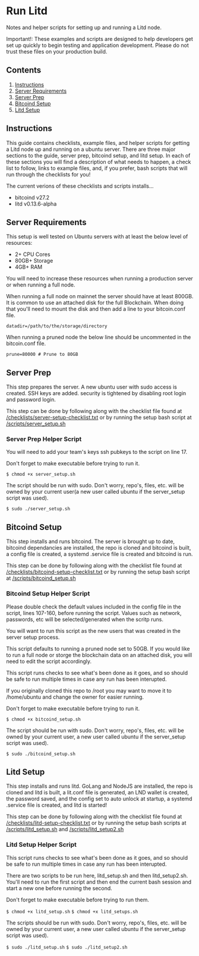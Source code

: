 # Run Litd

Notes and helper scripts for setting up and running a Litd node.

Important!: These examples and scripts are designed to help developers get set up quickly to begin testing and application development. Please do not trust these files on your production build.  

## Contents

1. [Instructions](https://github.com/HannahMR/run-litd/#instructions)
2. [Server Requirements](https://github.com/HannahMR/run-litd/#server-requirements)
3. [Server Prep](https://github.com/HannahMR/run-litd/#server-prep) 
4. [Bitcoind Setup](https://github.com/HannahMR/run-litd/#bitcoind-setup)
5. [Litd Setup](https://github.com/HannahMR/run-litd/#litd-setup)



## Instructions

This guide contains checklists, example files, and helper scripts for getting a Litd node up and running on a ubuntu server. There are three major sections to the guide, server prep, bitcoind setup, and litd setup. In each of these sections you will find a description of what needs to happen, a check list to follow, links to example files, and, if you prefer, bash scripts that will run through the checklists for you! 

The current verions of these checklists and scripts installs...

- bitcoind v27.2
- litd v0.13.6-alpha

## Server Requirements

This setup is well tested on Ubuntu servers with at least the below level of resources:

- 2+ CPU Cores
- 80GB+ Storage
- 4GB+ RAM

You will need to increase these resources when running a production server or when running a full node. 

When running a full node on mainnet the server should have at least 800GB. It is common to use an attached disk for the full Blockchain. When doing that you'll need to mount the disk and then add a line to your bitcoin.conf file. 

```datadir=/path/to/the/storage/directory```

When running a pruned node the below line should be uncommented in the bitcoin.conf file. 

```prune=80000 # Prune to 80GB``` 


## Server Prep

This step prepares the server. A new ubuntu user with sudo access is created. SSH keys are added. security is tightened by disabling root login and password login.

This step can be done by following along with the checklist file found at [/checklists/server-setup-checklist.txt](https://github.com/HannahMR/run-litd/blob/main/checklists/server-setup-checklist.txt) or by running the setup bash script at [/scripts/server_setup.sh](https://github.com/HannahMR/run-litd/blob/main/scripts/server_setup.sh) 

### Server Prep Helper Script

You will need to add your team's keys ssh pubkeys to the script on line 17. 

Don't forget to make executable before trying to run it. 

```$ chmod +x server_setup.sh``` 

The script should be run with sudo. Don't worry, repo's, files, etc. will be owned by your current user(a new user called ubuntu if the server_setup script was used).

```$ sudo ./server_setup.sh```



## Bitcoind Setup

This step installs and runs bitcoind. The server is brought up to date, bitcoind dependancies are installed, the repo is cloned and bitcoind is built, a config file is created, a systemd .service file is created and bitcoind is run. 

This step can be done by following along with the checklist file found at [/checklists/bitcoind-setup-checklist.txt](https://github.com/HannahMR/run-litd/blob/main/checklists/bitcoind-setup-checklist.txt) or by running the setup bash script at [/scripts/bitcoind_setup.sh](https://github.com/HannahMR/run-litd/blob/main/scripts/bitcoind_setup.sh) 

### Bitcoind Setup Helper Script

Please double check the default values included in the config file in the script, lines 107-160, before running the script. Values such as network, passwords, etc will be selected/generated when the scritp runs. 

You will want to run this script as the new users that was created in the server setup process.

This script defaults to running a pruned node set to 50GB. If you would like to run a full node or storge the blockchain data on an attached disk, you will need to edit the script accordingly. 

This script runs checks to see what's been done as it goes, and so should be safe to run multiple times in case any run has been interupted. 

If you originally cloned this repo to /root you may want to move it to /home/ubuntu and change the owner for easier running. 

Don't forget to make executable before trying to run it. 

```$ chmod +x bitcoind_setup.sh``` 

The script should be run with sudo. Don't worry, repo's, files, etc. will be owned by your current user, a new user called ubuntu if the server_setup script was used).

```$ sudo ./bitcoind_setup.sh```



## Litd Setup

This step installs and runs litd. GoLang and NodeJS are installed, the repo is cloned and litd is built, a lit.conf file is generated, an LND wallet is created, the password saved, and the config set to auto unlock at startup, a systemd .service file is created, and litd is started!

This step can be done by following along with the checklist file found at [/checklists/litd-setup-checklist.txt](https://github.com/HannahMR/run-litd/blob/main/checklists/litd-setup-checklist.txt) or by running the setup bash scripts at [/scripts/litd_setup.sh](https://github.com/HannahMR/run-litd/blob/main/scripts/litd_setup.sh) and [/scripts/litd_setup2.sh](https://github.com/HannahMR/run-litd/blob/main/scripts/litd_setup2.sh) 

### Litd Setup Helper Script

This script runs checks to see what's been done as it goes, and so should be safe to run multiple times in case any run has been interupted. 

There are two scripts to be run here, litd_setup.sh and then litd_setup2.sh. You'll need to run the first script and then end the current bash session and start a new one before running the second. 

Don't forget to make executable before trying to run them.

```$ chmod +x litd_setup.sh``` 
```$ chmod +x litd_setups.sh```

The scripts should be run with sudo. Don't worry, repo's, files, etc. will be owned by your current user, a new user called ubuntu if the server_setup script was used).

```$ sudo ./litd_setup.sh```
```$ sudo ./litd_setup2.sh```















